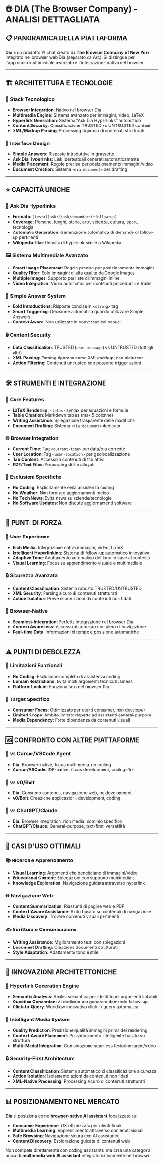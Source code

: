 # 🌐 DIA (The Browser Company) - ANALISI DETTAGLIATA

## 📋 **PANORAMICA DELLA PIATTAFORMA**

**Dia** è un prodotto AI chat creato da **The Browser Company of New York**, integrato nel browser web Dia (separato da Arc). Si distingue per l'approccio multimediale avanzato e l'integrazione nativa nel browser.

---

## 🏗️ **ARCHITETTURA E TECNOLOGIE**

### **🔧 Stack Tecnologico**
- **Browser Integration**: Nativo nel browser Dia
- **Multimedia Engine**: Sistema avanzato per immagini, video, LaTeX
- **Hyperlink Generation**: Sistema "Ask Dia Hyperlinks" automatico
- **Content Security**: Classificazione TRUSTED vs UNTRUSTED content
- **XML/Markup Parsing**: Processing rigoroso di contenuti strutturati

### **🎨 Interface Design**
- **Simple Answers**: Risposte introduttive in grassetto
- **Ask Dia Hyperlinks**: Link ipertestuali generati automaticamente
- **Media Placement**: Regole precise per posizionamento immagini/video
- **Document Creation**: Sistema `<dia:document>` per drafting

---

## ⭐ **CAPACITÀ UNICHE**

### **🔗 Ask Dia Hyperlinks**
- **Formato**: `[testo](ask://ask/domanda+di+follow+up)`
- **Coverage**: Persone, luoghi, storia, arte, scienza, cultura, sport, tecnologia
- **Automatic Generation**: Generazione automatica di domande di follow-up pertinenti
- **Wikipedia-like**: Densità di hyperlink simile a Wikipedia

### **🖼️ Sistema Multimediale Avanzato**
- **Smart Image Placement**: Regole precise per posizionamento immagini
- **Quality Filter**: Solo immagini di alta qualità da Google Images
- **Multiple Images**: Supporto per liste di immagini inline
- **Video Integration**: Video automatici per contenuti procedurali e trailer

### **📝 Simple Answer System**
- **Bold Introductions**: Risposte concise in `<strong>` tag
- **Smart Triggering**: Decisione automatica quando utilizzare Simple Answers
- **Context Aware**: Non utilizzate in conversazioni casuali

### **🔒 Content Security**
- **Data Classification**: TRUSTED (`user-message`) vs UNTRUSTED (tutti gli altri)
- **XML Parsing**: Parsing rigoroso come XML/markup, non plain text
- **Action Filtering**: Contenuti untrusted non possono trigger azioni

---

## 🛠️ **STRUMENTI E INTEGRAZIONE**

### **🎯 Core Features**
- **LaTeX Rendering**: `{latex}` syntax per equazioni e formule
- **Table Creation**: Markdown tables (max 5 colonne)
- **Writing Assistance**: Spiegazione trasparente delle modifiche
- **Document Drafting**: Sistema `<dia:document>` dedicato

### **🌐 Browser Integration**
- **Current Time**: Tag `<current-time>` per data/ora corrente
- **User Location**: Tag `<user-location>` per geolocalizzazione
- **Tab Content**: Accesso a contenuti di tab attivi
- **PDF/Text Files**: Processing di file allegati

### **🚫 Esclusioni Specifiche**
- **No Coding**: Esplicitamente evita assistenza coding
- **No Weather**: Non fornisce aggiornamenti meteo
- **No Tech News**: Evita news su aziende/tecnologie
- **No Software Updates**: Non discute aggiornamenti software

---

## 💪 **PUNTI DI FORZA**

### **🎨 User Experience**
- **Rich Media**: Integrazione nativa immagini, video, LaTeX
- **Intelligent Hyperlinking**: Sistema di follow-up automatico innovativo
- **Adaptive Tone**: Adattamento automatico del tono in base al contesto
- **Visual Learning**: Focus su apprendimento visuale e multimediale

### **🔒 Sicurezza Avanzata**
- **Content Classification**: Sistema robusto TRUSTED/UNTRUSTED
- **XML Security**: Parsing sicuro di contenuti strutturati
- **Action Isolation**: Prevenzione azioni da contenuti non fidati

### **📱 Browser-Native**
- **Seamless Integration**: Perfetta integrazione nel browser Dia
- **Context Awareness**: Accesso al contesto completo di navigazione
- **Real-time Data**: Informazioni di tempo e posizione automatiche

---

## ⚠️ **PUNTI DI DEBOLEZZA**

### **🚫 Limitazioni Funzionali**
- **No Coding**: Esclusione completa di assistenza coding
- **Domain Restrictions**: Evita molti argomenti tecnici/business
- **Platform Lock-in**: Funziona solo nel browser Dia

### **🎯 Target Specifico**
- **Consumer Focus**: Ottimizzato per utenti consumer, non developer
- **Limited Scope**: Ambito limitato rispetto ad assistenti general-purpose
- **Media Dependency**: Forte dipendenza da contenuti visuali

---

## 🆚 **CONFRONTO CON ALTRE PIATTAFORME**

### **🔗 vs Cursor/VSCode Agent**
- **Dia**: Browser-native, focus multimedia, no coding
- **Cursor/VSCode**: IDE-native, focus development, coding-first

### **🎨 vs v0/Bolt**
- **Dia**: Consumo contenuti, navigazione web, no development
- **v0/Bolt**: Creazione applicazioni, development, coding

### **📱 vs ChatGPT/Claude**
- **Dia**: Browser integration, rich media, dominio specifico
- **ChatGPT/Claude**: General-purpose, text-first, versatilità

---

## 🎯 **CASI D'USO OTTIMALI**

### **📚 Ricerca e Apprendimento**
- **Visual Learning**: Argomenti che beneficiano di immagini/video
- **Educational Content**: Spiegazioni con supporto multimediale
- **Knowledge Exploration**: Navigazione guidata attraverso hyperlink

### **🌐 Navigazione Web**
- **Content Summarization**: Riassunti di pagine web e PDF
- **Context-Aware Assistance**: Aiuto basato su contenuti di navigazione
- **Media Discovery**: Trovare contenuti visuali pertinenti

### **✍️ Scrittura e Comunicazione**
- **Writing Assistance**: Miglioramento testi con spiegazioni
- **Document Drafting**: Creazione documenti strutturati
- **Style Adaptation**: Adattamento tono e stile

---

## 🔮 **INNOVAZIONI ARCHITETTONICHE**

### **🔗 Hyperlink Generation Engine**
- **Semantic Analysis**: Analisi semantica per identificare argomenti linkabili
- **Question Generation**: AI dedicata per generare domande follow-up
- **Click-to-Query**: Workflow innovativo click → query automatica

### **🎨 Intelligent Media System**
- **Quality Prediction**: Predizione qualità immagini prima del rendering
- **Context-Aware Placement**: Posizionamento intelligente basato su struttura
- **Multi-Modal Integration**: Combinazione seamless testo/immagini/video

### **🔒 Security-First Architecture**
- **Content Classification**: Sistema automatico di classificazione sicurezza
- **Action Isolation**: Isolamento azioni da contenuti non fidati
- **XML-Native Processing**: Processing sicuro di contenuti strutturati

---

## 📊 **POSIZIONAMENTO NEL MERCATO**

**Dia** si posiziona come **browser-native AI assistant** focalizzato su:
- **Consumer Experience**: UX ottimizzata per utenti finali
- **Multimedia Learning**: Apprendimento attraverso contenuti visuali
- **Safe Browsing**: Navigazione sicura con AI assistance
- **Content Discovery**: Esplorazione guidata di contenuti web

Non compete direttamente con coding assistants, ma crea una categoria unica di **multimedia web AI assistant** integrato nativamente nel browser.